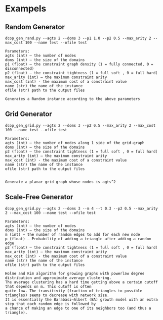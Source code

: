 # Exampels

## Random Generator
    dcop_gen_rand.py --agts 2 --doms 3 --p1 1.0 --p2 0.5 --max_arity 2 --max_cost 100 --name test --ofile test

    Parameters:
    agts (int) – the number of nodes
    doms (int) – the size of the domains
    p1 (float) – the constraint graph density (1 = fully connected, 0 = disconnected)
    p2 (float) – the constraint tightness (1 = full soft , 0 = full hard)
    max_arity (int) – the maximum constraint arity
    max_cost (int) - the maximum cost of a constraint value
    name (str) the name of the instance
    ofile (str) path to the output files

    Generates a Random instance according to the above parameters


## Grid Generator
    dcop_gen_grid.py --agts 2 --doms 3 --p2 0.5 --max_arity 2 --max_cost 100 --name test --ofile test

    Parameters:
    agts (int) – the number of nodes along 1 side of the grid-graph
    doms (int) – the size of the domains
    p2 (float) – the constraint tightness (1 = full soft , 0 = full hard)
    max_arity (int) – the maximum constraint arity
    max_cost (int) - the maximum cost of a constraint value
    name (str) the name of the instance
    ofile (str) path to the output files


    Generate a planar grid graph whose nodes is agts^2


## Scale-Free Generator

    dcop_gen_grid.py --agts 2 --doms 3 --m 4 --t 0.3 --p2 0.5 --max_arity 2 --max_cost 100 --name test --ofile test

    Parameters:
    agts (int) – the number of nodes
    doms (int) – the size of the domains
    m (int) – the number of random edges to add for each new node
    p (float) – Probability of adding a triangle after adding a random edge
    p2 (float) – the constraint tightness (1 = full soft , 0 = full hard)
    max_arity (int) – the maximum constraint arity
    max_cost (int) - the maximum cost of a constraint value
    name (str) the name of the instance
    ofile (str) path to the output files

    Holme and Kim algorithm for growing graphs with powerlaw degree distribution and approximate average clustering.
    The average clustering has a hard time getting above a certain cutoff that depends on m. This cutoff is often
    quite low. The transitivity (fraction of triangles to possible triangles) seems to decrease with network size.
    It is essentially the Barabási–Albert (BA) growth model with an extra step that each random edge is followed by
    a chance of making an edge to one of its neighbors too (and thus a triangle).

